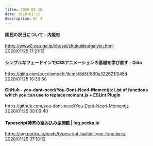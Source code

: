 ```yaml
---
title: 2020-01-25
date: 2020-01-25
description: B! 4
---
```


#### 国民の祝日について - 内閣府
https://www8.cao.go.jp/chosei/shukujitsu/gaiyou.html<br>
2020/01/25 17:21:13<br>


#### シンプルなフェードインでCSSアニメーションの基礎を学び直す - Qiita
https://qiita.com/becolomochi/items/8d5ff660a322621f045d<br>
2020/01/25 16:36:58<br>


#### GitHub - you-dont-need/You-Dont-Need-Momentjs: List of functions which you can use to replace moment.js + ESLint Plugin
https://github.com/you-dont-need/You-Dont-Need-Momentjs<br>
2020/01/25 08:06:40<br>


#### Typescript特有の組み込み型関数 | log.pocka.io
https://log.pocka.io/posts/typescript-builtin-type-functions/<br>
2020/01/25 07:18:12<br>


